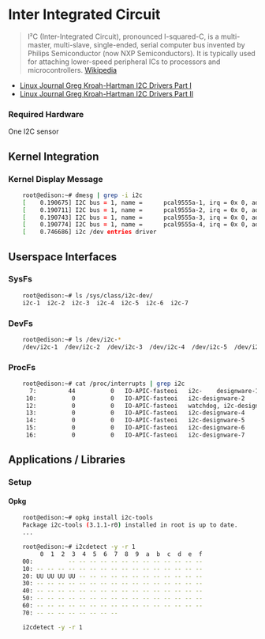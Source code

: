 Inter Integrated Circuit
==

> I²C (Inter-Integrated Circuit), pronounced I-squared-C, is a multi-master, multi-slave, single-ended, serial computer bus invented by Philips Semiconductor (now NXP Semiconductors). It is typically used for attaching lower-speed peripheral ICs to processors and microcontrollers. [Wikipedia](https://en.wikipedia.org/wiki/I%C2%B2C)

- [Linux Journal Greg Kroah-Hartman I2C Drivers Part I](http://www.linuxjournal.com/article/7136)
- [Linux Journal Greg Kroah-Hartman I2C Drivers Part II](http://www.linuxjournal.com/article/7252)

### Required Hardware

One I2C sensor

## Kernel Integration

### Kernel Display Message

```sh
    root@edison:~# dmesg | grep -i i2c
    [    0.190675] I2C bus = 1, name =      pcal9555a-1, irq = 0x 0, addr = 0x20
    [    0.190711] I2C bus = 1, name =      pcal9555a-2, irq = 0x 0, addr = 0x21
    [    0.190743] I2C bus = 1, name =      pcal9555a-3, irq = 0x 0, addr = 0x22
    [    0.190774] I2C bus = 1, name =      pcal9555a-4, irq = 0x 0, addr = 0x23
    [    0.746686] i2c /dev entries driver
```
## Userspace Interfaces


### SysFs

```sh
    root@edison:~# ls /sys/class/i2c-dev/
    i2c-1  i2c-2  i2c-3  i2c-4  i2c-5  i2c-6  i2c-7
```

### DevFs

```sh
    root@edison:~# ls /dev/i2c-*
    /dev/i2c-1  /dev/i2c-2  /dev/i2c-3  /dev/i2c-4  /dev/i2c-5  /dev/i2c-6  /dev/i2c-7
```

### ProcFs

```sh
    root@edison:~# cat /proc/interrupts | grep i2c
      7:         44          0   IO-APIC-fasteoi   i2c-    designware-1
     10:          0          0   IO-APIC-fasteoi   i2c-designware-2
     12:          0          0   IO-APIC-fasteoi   watchdog, i2c-designware-3
     13:          0          0   IO-APIC-fasteoi   i2c-designware-4
     14:          0          0   IO-APIC-fasteoi   i2c-designware-5
     15:          0          0   IO-APIC-fasteoi   i2c-designware-6
     16:          0          0   IO-APIC-fasteoi   i2c-designware-7
```

## Applications / Libraries

### Setup

#### Opkg

```sh
    root@edison:~# opkg install i2c-tools
    Package i2c-tools (3.1.1-r0) installed in root is up to date.
    ...
```

```sh
    root@edison:~# i2cdetect -y -r 1
         0  1  2  3  4  5  6  7  8  9  a  b  c  d  e  f
    00:          -- -- -- -- -- -- -- -- -- -- -- -- -- 
    10: -- -- -- -- -- -- -- -- -- -- -- -- -- -- -- -- 
    20: UU UU UU UU -- -- -- -- -- -- -- -- -- -- -- -- 
    30: -- -- -- -- -- -- -- -- -- -- -- -- -- -- -- -- 
    40: -- -- -- -- -- -- -- -- -- -- -- -- -- -- -- -- 
    50: -- -- -- -- -- -- -- -- -- -- -- -- -- -- -- -- 
    60: -- -- -- -- -- -- -- -- -- -- -- -- -- -- -- -- 
    70: -- -- -- -- -- -- -- --                         
```

```sh
    i2cdetect -y -r 1
```

